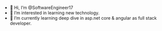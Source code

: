 - 👋 Hi, I’m @SoftwareEngineer17
- 👀 I’m interested in learning new technology.
- 🌱 I’m currently learning deep dive in asp.net core & angular as full stack developer.


